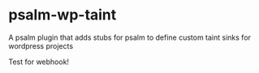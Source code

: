 # psalm-wp-taint
A psalm plugin that adds stubs for psalm to define custom taint sinks for wordpress projects

Test for webhook!
